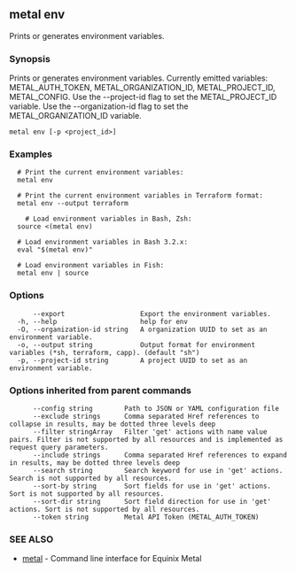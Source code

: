 ## metal env

Prints or generates environment variables.

### Synopsis

Prints or generates environment variables. Currently emitted variables: METAL_AUTH_TOKEN, METAL_ORGANIZATION_ID, METAL_PROJECT_ID, METAL_CONFIG. Use the --project-id flag to set the METAL_PROJECT_ID variable. Use the --organization-id flag to set the METAL_ORGANIZATION_ID variable.

```
metal env [-p <project_id>]
```

### Examples

```
  # Print the current environment variables:
  metal env
  
  # Print the current environment variables in Terraform format:
  metal env --output terraform
  
    # Load environment variables in Bash, Zsh:
  source <(metal env)
  
  # Load environment variables in Bash 3.2.x:
  eval "$(metal env)"
  
  # Load environment variables in Fish:
  metal env | source
```

### Options

```
      --export                   Export the environment variables.
  -h, --help                     help for env
  -O, --organization-id string   A organization UUID to set as an environment variable.
  -o, --output string            Output format for environment variables (*sh, terraform, capp). (default "sh")
  -p, --project-id string        A project UUID to set as an environment variable.
```

### Options inherited from parent commands

```
      --config string        Path to JSON or YAML configuration file
      --exclude strings      Comma separated Href references to collapse in results, may be dotted three levels deep
      --filter stringArray   Filter 'get' actions with name value pairs. Filter is not supported by all resources and is implemented as request query parameters.
      --include strings      Comma separated Href references to expand in results, may be dotted three levels deep
      --search string        Search keyword for use in 'get' actions. Search is not supported by all resources.
      --sort-by string       Sort fields for use in 'get' actions. Sort is not supported by all resources.
      --sort-dir string      Sort field direction for use in 'get' actions. Sort is not supported by all resources.
      --token string         Metal API Token (METAL_AUTH_TOKEN)
```

### SEE ALSO

* [metal](metal.md)	 - Command line interface for Equinix Metal

